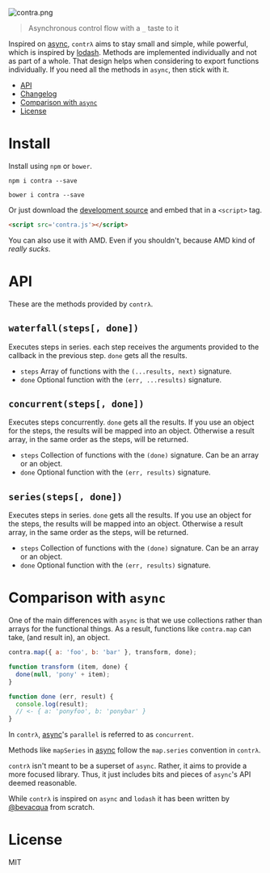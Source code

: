 ![contra.png][logo]

> Asynchronous control flow with a `_` taste to it

Inspired on [async][1], `contrλ` aims to stay small and simple, while powerful, which is inspired by [lodash][2]. Methods are implemented individually and not as part of a whole. That design helps when considering to export functions individually. If you need all the methods in `async`, then stick with it.

- [API](#API)
- [Changelog](CHANGELOG.md)
- [Comparison with `async`](#comparison-with-async)
- [License](#License)

# Install

Install using `npm` or `bower`.

```shell
npm i contra --save
```

```shell
bower i contra --save
```

Or just download the [development source][3] and embed that in a `<script>` tag.

```html
<script src='contra.js'></script>
```

You can also use it with AMD. Even if you shouldn't, because AMD kind of _really sucks_.

# API

These are the methods provided by `contrλ`.

## `waterfall(steps[, done])`

Executes steps in series. each step receives the arguments provided to the callback in the previous step. `done` gets all the results.

- `steps` Array of functions with the `(...results, next)` signature.
- `done` Optional function with the `(err, ...results)` signature.

## `concurrent(steps[, done])`

Executes steps concurrently. `done` gets all the results. If you use an object for the steps, the results will be mapped into an object. Otherwise a result array, in the same order as the steps, will be returned.

- `steps` Collection of functions with the `(done)` signature. Can be an array or an object.
- `done` Optional function with the `(err, results)` signature.

## `series(steps[, done])`

Executes steps in series. `done` gets all the results. If you use an object for the steps, the results will be mapped into an object. Otherwise a result array, in the same order as the steps, will be returned.

- `steps` Collection of functions with the `(done)` signature. Can be an array or an object.
- `done` Optional function with the `(err, results)` signature.

# Comparison with `async`

One of the main differences with `async` is that we use collections rather than arrays for the functional things. As a result, functions like `contra.map` can take, (and result in), an object.

```js
contra.map({ a: 'foo', b: 'bar' }, transform, done);

function transform (item, done) {
  done(null, 'pony' + item);
}

function done (err, result) {
  console.log(result);
  // <- { a: 'ponyfoo', b: 'ponybar' }
}
```

In `contrλ`, [async][1]'s `parallel` is referred to as `concurrent`.

Methods like `mapSeries` in [async][1] follow the `map.series` convention in `contrλ`.

`contrλ` isn't meant to be a superset of `async`. Rather, it aims to provide a more focused library. Thus, it just includes bits and pieces of `async`'s API deemed reasonable.

While `contrλ` is inspired on `async` and `lodash` it has been written by [@bevacqua][4] from scratch.

# License

MIT

  [logo]: https://raw.github.com/bevacqua/contra/master/resources/contra.png
  [1]: https://github.com/caolan/async
  [2]: https://github.com/lodash/lodash
  [3]: https://github.com/bevacqua/contra/tree/master/src/contra.js
  [4]: https://github.com/bevacqua
